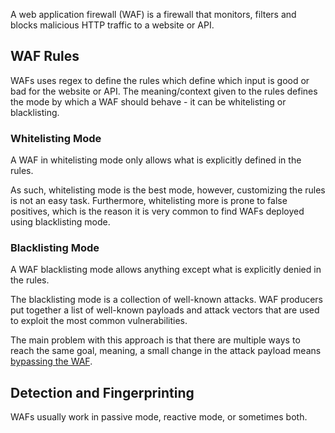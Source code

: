 A web application firewall (WAF) is a firewall that monitors, filters and blocks malicious HTTP traffic to a website or API.
## WAF Rules
WAFs uses regex to define the rules which define which input is good or bad for the website or API. The meaning/context given to the rules defines the mode by which a WAF should behave - it can be whitelisting or blacklisting.
### Whitelisting Mode
A WAF in whitelisting mode only allows what is explicitly defined in the rules.

As such, whitelisting mode is the best mode, however, customizing the rules is not an easy task. Furthermore, whitelisting more is prone to false positives, which is the reason it is very common to find WAFs deployed using blacklisting mode.
### Blacklisting Mode
A WAF blacklisting mode allows anything except what is explicitly denied in the rules.

The blacklisting mode is a collection of well-known attacks. WAF producers put together a list of well-known payloads and attack vectors that are used to exploit the most common vulnerabilities.

The main problem with this approach is that there are multiple ways to reach the same goal, meaning, a small change in the attack payload means [bypassing the WAF](obsidian://open?vault=security-notes&file=Offensive%20Security%2FWeb%20Application%20Security%2FEncoding%2C%20Evasions%2C%20and%20Bypasses%2FWAF%20Bypass).
## Detection and Fingerprinting
WAFs usually work in passive mode, reactive mode, or sometimes both.
